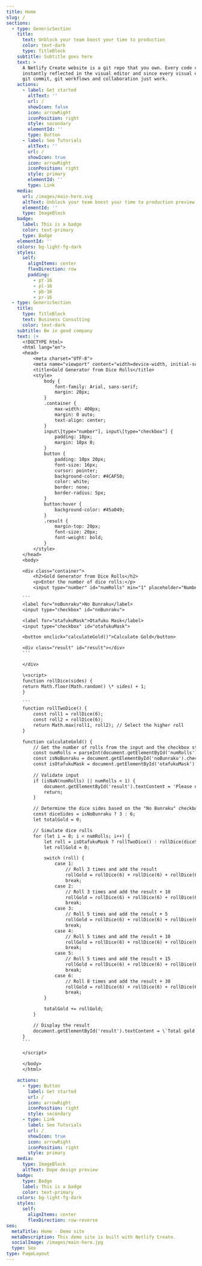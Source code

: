 ```yaml
---
title: Home
slug: /
sections:
  - type: GenericSection
    title:
      text: Unblock your team boost your time to production
      color: text-dark
      type: TitleBlock
    subtitle: Subtitle goes here
    text: >
      A Netlify Create website is a git repo that you own. Every code commit is
      instantly reflected in the visual editor and since every visual edit is a
      git commit, git workflows and collaboration just work.
    actions:
      - label: Get started
        altText: ''
        url: /
        showIcon: false
        icon: arrowRight
        iconPosition: right
        style: secondary
        elementId: ''
        type: Button
      - label: See Tutorials
        altText: ''
        url: /
        showIcon: true
        icon: arrowRight
        iconPosition: right
        style: primary
        elementId: ''
        type: Link
    media:
      url: /images/main-hero.svg
      altText: Unblock your team boost your time to production preview
      elementId: ''
      type: ImageBlock
    badge:
      label: This is a badge
      color: text-primary
      type: Badge
    elementId: ''
    colors: bg-light-fg-dark
    styles:
      self:
        alignItems: center
        flexDirection: row
        padding:
          - pt-16
          - pl-16
          - pb-16
          - pr-16
  - type: GenericSection
    title:
      type: TitleBlock
      text: Business Consulting
      color: text-dark
    subtitle: Be in good company
    text: |+
      <!DOCTYPE html>
      <html lang="en">
      <head>
          <meta charset="UTF-8">
          <meta name="viewport" content="width=device-width, initial-scale=1.0">
          <title>Gold Generator from Dice Rolls</title>
          <style>
              body {
                  font-family: Arial, sans-serif;
                  margin: 20px;
              }
              .container {
                  max-width: 400px;
                  margin: 0 auto;
                  text-align: center;
              }
              input\[type="number"], input\[type="checkbox"] {
                  padding: 10px;
                  margin: 10px 0;
              }
              button {
                  padding: 10px 20px;
                  font-size: 16px;
                  cursor: pointer;
                  background-color: #4CAF50;
                  color: white;
                  border: none;
                  border-radius: 5px;
              }
              button:hover {
                  background-color: #45a049;
              }
              .result {
                  margin-top: 20px;
                  font-size: 20px;
                  font-weight: bold;
              }
          </style>
      </head>
      <body>

      <div class="container">
          <h2>Gold Generator from Dice Rolls</h2>
          <p>Enter the number of dice rolls:</p>
          <input type="number" id="numRolls" min="1" placeholder="Number of rolls">

      ```
      <label for="noBunraku">No Bunraku</label>
      <input type="checkbox" id="noBunraku">

      <label for="otafukuMask">Otafuku Mask</label>
      <input type="checkbox" id="otafukuMask">

      <button onclick="calculateGold()">Calculate Gold</button>

      <div class="result" id="result"></div>
      ```

      </div>

      \<script>
      function rollDice(sides) {
      return Math.floor(Math.random() \* sides) + 1;
      }

      ```
      function rollTwoDice() {
          const roll1 = rollDice(6);
          const roll2 = rollDice(6);
          return Math.max(roll1, roll2); // Select the higher roll
      }

      function calculateGold() {
          // Get the number of rolls from the input and the checkbox states
          const numRolls = parseInt(document.getElementById('numRolls').value);
          const isNoBunraku = document.getElementById('noBunraku').checked;
          const isOtafukuMask = document.getElementById('otafukuMask').checked;
          
          // Validate input
          if (isNaN(numRolls) || numRolls < 1) {
              document.getElementById('result').textContent = 'Please enter a valid number greater than 0.';
              return;
          }

          // Determine the dice sides based on the "No Bunraku" checkbox
          const diceSides = isNoBunraku ? 3 : 6;
          let totalGold = 0;

          // Simulate dice rolls
          for (let i = 0; i < numRolls; i++) {
              let roll = isOtafukuMask ? rollTwoDice() : rollDice(diceSides);
              let rollGold = 0;

              switch (roll) {
                  case 1:
                      // Roll 3 times and add the result
                      rollGold = rollDice(6) + rollDice(6) + rollDice(6);
                      break;
                  case 2:
                      // Roll 3 times and add the result + 10
                      rollGold = rollDice(6) + rollDice(6) + rollDice(6) + 10;
                      break;
                  case 3:
                      // Roll 5 times and add the result + 5
                      rollGold = rollDice(6) + rollDice(6) + rollDice(6) + rollDice(6) + rollDice(6) + 5;
                      break;
                  case 4:
                      // Roll 5 times and add the result + 10
                      rollGold = rollDice(6) + rollDice(6) + rollDice(6) + rollDice(6) + rollDice(6) + 10;
                      break;
                  case 5:
                      // Roll 5 times and add the result + 15
                      rollGold = rollDice(6) + rollDice(6) + rollDice(6) + rollDice(6) + rollDice(6) + 15;
                      break;
                  case 6:
                      // Roll 8 times and add the result + 30
                      rollGold = rollDice(6) + rollDice(6) + rollDice(6) + rollDice(6) + rollDice(6) + rollDice(6) + rollDice(6) + rollDice(6) + 30;
                      break;
              }

              totalGold += rollGold;
          }

          // Display the result
          document.getElementById('result').textContent = \`Total gold from ${numRolls} rolls: ${totalGold}\`;
      }
      ```

      </script>

      </body>
      </html>

    actions:
      - type: Button
        label: Get started
        url: /
        icon: arrowRight
        iconPosition: right
        style: secondary
      - type: Link
        label: See Tutorials
        url: /
        showIcon: true
        icon: arrowRight
        iconPosition: right
        style: primary
    media:
      type: ImageBlock
      altText: Dope design preview
    badge:
      type: Badge
      label: This is a badge
      color: text-primary
    colors: bg-light-fg-dark
    styles:
      self:
        alignItems: center
        flexDirection: row-reverse
seo:
  metaTitle: Home - Demo site
  metaDescription: This demo site is built with Netlify Create.
  socialImage: /images/main-hero.jpg
  type: Seo
type: PageLayout
---
```

